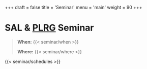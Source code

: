 +++
draft = false
title = 'Seminar'
menu = 'main'
weight = 90
+++

# SAL & [PLRG](https://plrg.korea.ac.kr) Seminar
> **When:** {{< seminar/when >}}
>
> **Where:** {{< seminar/where >}}

{{< seminar/schedules >}}